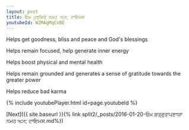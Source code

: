 ```yaml
---
layout: post
title: ਓਮ ਪੁਰੁਜਿਤੇ ਨਮਹ ੧੦੮ ਟਾਇਮਸ
youtubeId: WZMAgMqCnBE
---
```

 
 
Helps get goodness, bliss and peace and God's blessings
 
Helps remain focused, help generate inner energy 
 
Helps boost physical and mental health 
 
Helps remain grounded and generates a sense of gratitude towards the greater power 
 
Helps reduce bad karma
 
 
 
 


{% include youtubePlayer.html id=page.youtubeId %}
 
[Next]({{ site.baseurl }}{% link  split2/_posts/2016-01-20-ਓਮ ਸ਼ਤ੍ਰੁਤਾਪਣਾਯਾ ਨਮਹ ੧੦੮ ਟਾਇਮਸ.md%})
 
